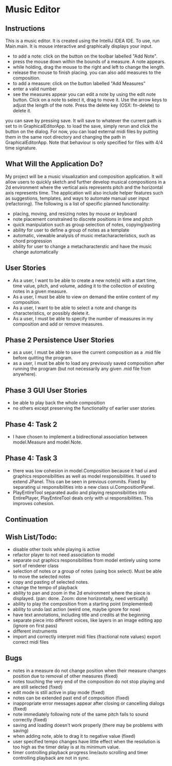 # Music Editor

## Instructions 
This is a music editor. It is created using the IntelliJ IDEA IDE. To use, run Main.main. It is mouse interactive and graphically displays your input.
- to add a note: click on the button on the toolbar labelled "Add Note".
- press the mouse down within the bounds of a measure. A note appears.
- while holding, drag the mouse to the right and left to change the length.
- release the mouse to finish placing.
you can also add measures to the composition.
- to add a measure: click on the button labelled "Add Measures" 
- enter a valid number
- see the measures appear
you can edit a note by using the edit note button. Click on a note to select it, drag to move it. Use the arrow 
keys to adjust the length of the note. Press the delete key (OSX: fn-delete) to delete it. 

you can save by pressing save. It will save to whatever the current path is set to in GraphicalEditorApp.
to load the save, simply rerun and click the button on the dialog. For now, you can load external midi files by putting them in the
same root directory and changing the path in GraphicalEditorApp. Note that behaviour is only specified for files with 4/4 time signature.


## What Will the Application Do? 
My project will be a music visualization and composition application. 
It will allow users to quickly sketch and further develop musical compositions in a 2d environment 
where the vertical axis represents pitch and the horizontal axis represents time. 
The application will also include helper features such as suggestions, templates, 
and ways to automate manual user input (refactoring). 
The following is a list of specific planned functionality:
- placing, moving, and resizing notes by mouse or keyboard
- note placement constrained to discrete positions in time and pitch
- quick manipulation such as group selection of notes, copying/pasting
- ability for user to define a group of notes as a template
- automatic, viewable analysis of music metacharacteristics, such as chord progression
- ability for user to change a metacharacterstic and have the music change automatically



## User Stories
- As a user, I want to be able to create a new note(s) with a start time, time value, pitch, and volume, 
adding it to the collection of existing notes in a given measure.
- As a user, I must be able to view on demand the entire content of my composition.
- As a user, I want to be able to select a note and change its characteristics, or possibly delete it.
- As a user, I must be able to specify the number of measures in my composition and add or remove measures. 

## Phase 2 Persistence User Stories
- as a user, I must be able to save the current composition as a .mid file before quitting the program.
- as a user, I must be able to load any previously saved composition after running the program (but not necessarily
any given .mid file from anywhere).

## Phase 3 GUI User Stories
- be able to play back the whole composition
- no others except preserving the functionality of earlier user stories


## Phase 4: Task 2
- I have chosen to implement a bidirectional association between model.Measure and model.Note. 

## Phase 4: Task 3
- there was low cohesion in model.Composition because it had ui and graphics responsibilities as well
 as model responsibilities. It used to extend JPanel. This can be seen in previous commits. Fixed by separating ui
 responsibilities into a new class ui.CompositionPanel. 
-  PlayEntireTool separated audio and playing responsibilities into EntirePlayer, PlayEntireTool deals only with ui 
responsibilities. This improves cohesion.

## Continuation

## Wish List/Todo: 
- disable other tools while playing is active
- refactor player to not need association to model
- separate out graphics responsibilities from model entirely using some sort of renderer class
- selection of notes or a group of notes (using box select). Must be able to move the selected notes
- copy and pasting of selected notes.
- change the tempo of playback
- ability to pan and zoom in the 2d environment where the piece is displayed. (pan: done. Zoom: done horizontally, need vertically)
- ability to play the composition from a starting point (implemented)
- ability to undo last action (weird one, maybe ignore for now)
- have text annotations, including title and credits at the beginning
- separate piece into different voices, like layers in an image editing app (ignore on first pass)
- different instruments
- import and correctly interpret midi files (fractional note values) export correct midi files

## Bugs

- notes in a measure do not change position when their measure changes position due to removal of other measures (fixed)
- notes touching the very end of the composition do not stop playing and are still selected (fixed)
- edit mode is still active in play mode (fixed)
- notes can be extended past end of composition (fixed)
- inappropriate error messages appear after closing or cancelling dialogs (fixed)
- note immediately following note of the same pitch fails to sound correctly (fixed)
- saving and loading doesn't work properly (there may be problems with saving)
- when adding note, able to drag it to negative value (fixed)
- user specified tempo changes have little effect when the resolution is too high as the timer delay is at its minimum value.
- timer controlling playback progress line/auto scrolling and timer controlling playback are not in sync.



